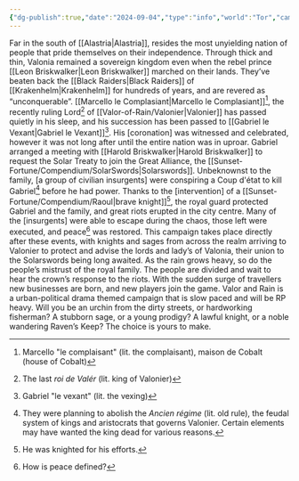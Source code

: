 ```yaml
---
{"dg-publish":true,"date":"2024-09-04","type":"info","world":"Tor","campaign":"Valor of Rain","description":null,"icon":"FasNoteSticky","tags":["info/world","info/plot"],"permalink":"/valor-of-rain/campaign-doc/","dgPassFrontmatter":true,"created":"2024-09-04T13:17:56.794+09:30","updated":"2024-09-06T14:15:12.826+09:30"}
---
```


Far in the south of [[Alastria\|Alastria]], resides the most unyielding nation of people that pride themselves on their independence. Through thick and thin, Valonia remained a sovereign kingdom even when the rebel prince [[Leon Briskwalker\|Leon Briskwalker]] marched on their lands. They’ve beaten back the [[Black Raiders\|Black Raiders]] of [[Krakenhelm\|Krakenhelm]] for hundreds of years, and are revered as “unconquerable”. [[Marcello le Complasiant\|Marcello le Complasiant]][^3], the recently ruling Lord[^2] of [[Valor-of-Rain/Valonier\|Valonier]] has passed quietly in his sleep, and his succession has been passed to [[Gabriel le Vexant\|Gabriel le Vexant]][^4]. His \[coronation] was witnessed and celebrated, however it was not long after until the entire nation was in uproar. Gabriel arranged a meeting with [[Harold Briskwalker\|Harold Briskwalker]] to request the Solar Treaty to join the Great Alliance, the [[Sunset-Fortune/Compendium/SolarSwords\|Solarswords]]. Unbeknownst to the family, \[a group of civilian insurgents] were conspiring a Coup d'état to kill Gabriel[^1] before he had power. Thanks to the \[intervention] of a [[Sunset-Fortune/Compendium/Raoul\|brave knight]][^5], the royal guard protected Gabriel and the family, and great riots erupted in the city centre. Many of the \[insurgents] were able to escape during the chaos, those left were executed, and peace[^6] was restored. This campaign takes place directly after these events, with knights and sages from across the realm arriving to Valonier to protect and advise the lords and lady’s of Valonia, their union to the Solarswords being long awaited. As the rain grows heavy, so do the people’s mistrust of the royal family. The people are divided and wait to hear the crown’s response to the riots. With the sudden surge of travellers new businesses are born, and new players join the game. Valor and Rain is a urban-political drama themed campaign that is slow paced and will be RP heavy. Will you be an urchin from the dirty streets, or hardworking fisherman? A stubborn sage, or a young prodigy? A lawful knight, or a noble wandering Raven’s Keep? The choice is yours to make.

[^1]: They were planning to abolish the _Ancien régime_ (lit. old rule), the feudal system of kings and aristocrats that governs Valonier.  Certain elements may have wanted the king dead for various reasons.
[^2]: The last *roi de Valér* (lit. king of Valonier)
[^3]: Marcello "le complaisant" (lit. the complaisant), maison de Cobalt (house of Cobalt)
[^4]: Gabriel "le vexant" (lit. the vexing)
[^5]: He was knighted for his efforts.
[^6]: How is peace defined?